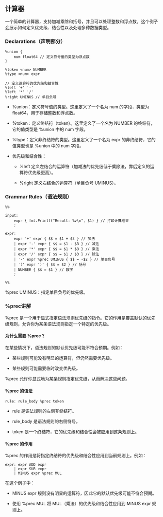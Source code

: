 ## 计算器

一个简单的计算器，支持加减乘除和括号，并且可以处理整数和浮点数。这个例子会展示如何定义优先级、结合性以及处理多种数据类型。

### Declarations（声明部分）

```
%union {
    num float64 // 定义符号值的类型为浮点数
}

%token <num> NUMBER
%type <num> expr

// 定义运算符的优先级和结合性
%left '+' '-'
%left '*' '/'
%right UMINUS // 单目负号
```
* %union：定义符号值的类型。这里定义了一个名为 num 的字段，类型为 float64，用于存储整数和浮点数。

* %token：定义终结符（token）。这里定义了一个名为 NUMBER 的终结符，它的值类型是 %union 中的 num 字段。

* %type：定义非终结符的类型。这里定义了一个名为 expr 的非终结符，它的值类型也是 %union 中的 num 字段。

* 优先级和结合性：

    * %left 定义左结合的运算符（加减法的优先级低于乘除法，靠后定义的运算符优先级更高）。

    * %right 定义右结合的运算符（单目负号 UMINUS）。

### Grammar Rules（语法规则）
```
%%

input:
    expr { fmt.Printf("Result: %v\n", $1) } // 打印计算结果
    ;

expr:
    expr '+' expr { $$ = $1 + $3 } // 加法
    | expr '-' expr { $$ = $1 - $3 } // 减法
    | expr '*' expr { $$ = $1 * $3 } // 乘法
    | expr '/' expr { $$ = $1 / $3 } // 除法
    | '-' expr %prec UMINUS { $$ = -$2 } // 单目负号
    | '(' expr ')' { $$ = $2 } // 括号
    | NUMBER { $$ = $1 } // 数字
    ;

%%
```

%prec UMINUS：指定单目负号的优先级。

### %prec讲解

%prec 是一个用于显式指定语法规则优先级的指令。它的作用是覆盖默认的优先级规则，允许你为某条语法规则指定一个特定的优先级。

#### 为什么需要 %prec？
在某些情况下，语法规则的默认优先级可能不符合预期。例如：

* 某些规则可能没有明显的运算符，但仍然需要优先级。

* 某些规则可能需要临时改变优先级。

%prec 允许你显式地为某条规则指定优先级，从而解决这些问题。

#### %prec 的语法

```
rule: rule_body %prec token
```

* rule 是语法规则的左侧非终结符。

* rule_body 是语法规则的右侧符号。

* token 是一个终结符，它的优先级和结合性会被应用到这条规则上。

#### %prec 的作用

%prec 的作用是将指定终结符的优先级和结合性应用到当前规则上。例如：

```
expr: expr ADD expr
    | expr SUB expr
    | MINUS expr %prec MUL
```
在这个例子中：

* MINUS expr 规则没有明显的运算符，因此它的默认优先级可能不符合预期。

* 使用 %prec MUL 将 MUL（乘法）的优先级和结合性应用到 MINUS expr 规则上。